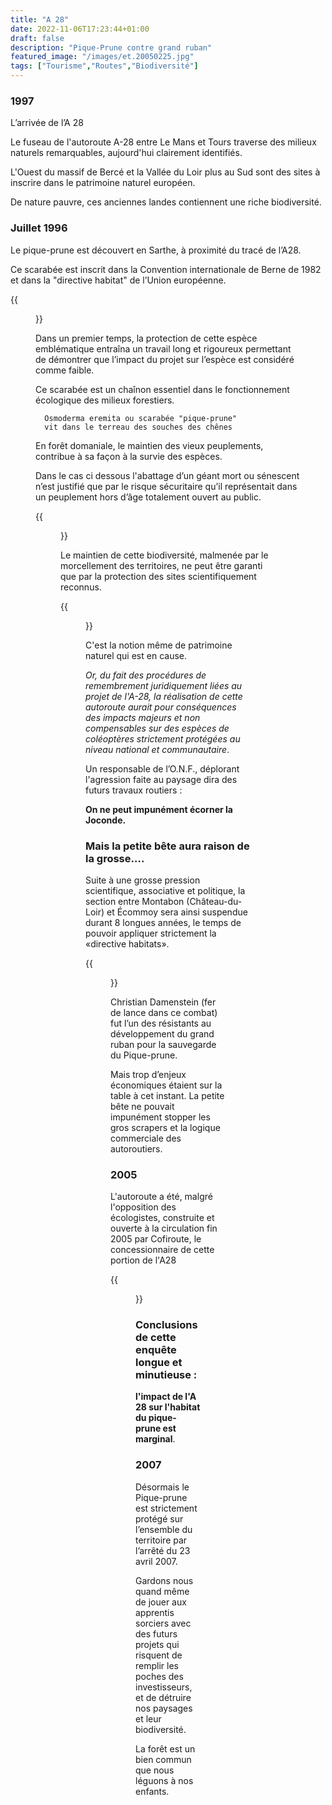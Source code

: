 ```yaml
---
title: "A 28"
date: 2022-11-06T17:23:44+01:00
draft: false
description: "Pique-Prune contre grand ruban"
featured_image: "/images/et.20050225.jpg"
tags: ["Tourisme","Routes","Biodiversité"]
---
```



### 1997

L’arrivée de l’A 28
  
Le fuseau de l'autoroute A-28 entre Le Mans et Tours traverse des milieux 
naturels remarquables, aujourd'hui clairement identifiés. 

L'Ouest du massif de Bercé et la Vallée du Loir plus au Sud sont des sites
à inscrire dans le patrimoine naturel européen. 

De nature pauvre, ces anciennes landes contiennent une riche biodiversité.

### Juillet 1996

Le pique-prune est découvert en Sarthe, à proximité du tracé de l’A28.

Ce scarabée est inscrit dans la Convention internationale de Berne de 1982 et dans 
la "directive habitat" de l’Union européenne.

{{<figure src="/images/articles/osmoderma.jpg" title="Osmoderma eremita">}}

Dans un premier temps, la protection de cette espèce emblématique entraîna un travail
long et rigoureux permettant de démontrer que l’impact du projet sur l’espèce 
est considéré comme faible.

Ce scarabée est un chaînon essentiel dans le fonctionnement écologique des milieux forestiers.
  
      Osmoderma eremita ou scarabée "pique-prune" 
      vit dans le terreau des souches des chênes 
  
En forêt domaniale, le maintien des vieux peuplements, contribue à sa
façon à la survie des espèces.
  
Dans le cas ci dessous l'abattage d’un géant mort ou sénescent
n’est justifié que par le risque sécuritaire qu’il représentait 
dans un peuplement hors d’âge totalement ouvert au public.
  
{{<figure src="/images/articles/arthus.jpg" title="Le risque sécuritaire, ici dans les clos était trop pressant">}}

Le maintien de cette biodiversité, malmenée par le morcellement des territoires, 
ne peut être garanti que par la protection des sites scientifiquement reconnus. 
  
{{<figure src="/images/articles/pic-prune.jpg" title="Le pic prune qui stoppa vaillamment l'autoroute A28">}}  

C'est la notion même de patrimoine naturel qui est en cause.
  
*Or, du fait des procédures de remembrement juridiquement liées au projet 
 de l'A-28, la réalisation de cette autoroute aurait pour conséquences des
 impacts majeurs et non compensables sur des espèces de coléoptères strictement 
 protégées au niveau national et communautaire*.

Un responsable de l’O.N.F., déplorant l'agression faite au paysage
  dira des futurs travaux routiers :
  
**On ne peut impunément écorner la Joconde.** 
  
### Mais la petite bête aura raison de la grosse….
  
Suite à une grosse pression scientifique,
  associative et politique, la section entre Montabon (Château-du-Loir) et 
  Écommoy sera ainsi suspendue durant 8 longues années, 
  le temps de pouvoir appliquer strictement la «directive habitats».

{{<figure src="/images/articles/christian.jpg" title="Christian Damenstein, président des Amis de la forêt de Bercé">}}
  
Christian Damenstein (fer de lance dans ce combat) fut l’un des 
  résistants au développement du grand ruban pour la sauvegarde du Pique-prune.

Mais trop d’enjeux économiques étaient sur la table à cet instant.
  La petite bête ne pouvait impunément stopper les gros scrapers 
  et la logique commerciale des autoroutiers.

### 2005
  
L'autoroute a été, malgré l'opposition des écologistes, construite et ouverte
  à la circulation fin 2005 par Cofiroute, le concessionnaire de cette portion de l'A28

{{<figure src="/images/articles/carte2007.jpg" title="en pointillés, la zone gelée durant 8 ans">}}

### Conclusions de cette enquête longue et minutieuse : 
  
**l'impact de l'A 28 sur l'habitat du pique-prune est marginal**.

### 2007
  
Désormais le Pique-prune est strictement protégé sur 
l’ensemble du territoire par l’arrêté du 23 avril 2007.
  
  Gardons nous quand même de jouer aux apprentis sorciers avec des futurs projets
  qui risquent de remplir les poches des investisseurs, et de détruire
  nos paysages et leur biodiversité.
  
  La forêt est un bien commun que nous léguons à nos enfants.
  
